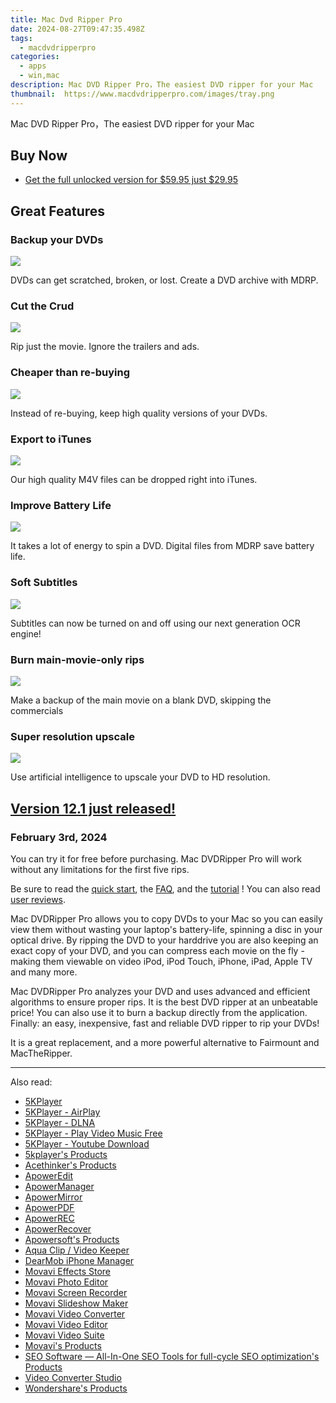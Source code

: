 ```yaml
---
title: Mac Dvd Ripper Pro 
date: 2024-08-27T09:47:35.498Z
tags: 
  - macdvdripperpro
categories: 
  - apps
  - win,mac
description: Mac DVD Ripper Pro，The easiest DVD ripper for your Mac
thumbnail: 	https://www.macdvdripperpro.com/images/tray.png
---
```


Mac DVD Ripper Pro，The easiest DVD ripper for your Mac


## Buy Now

- [Get the full unlocked version for $59.95 just $29.95](https://secure.avangate.com/order/checkout.php?PRODS=2201613&QTY=1&AFFILIATE=108875&CART=1&CARD=1)

## Great Features

### Backup your DVDs

![](https://www.macdvdripperpro.com/images/icon-backup.png)

DVDs can get scratched, broken, or lost. Create a DVD archive with MDRP.

### Cut the Crud

![](https://www.macdvdripperpro.com/images/icon-cut.png)

Rip just the movie. Ignore the trailers and ads.

### Cheaper than re-buying

![](https://www.macdvdripperpro.com/images/icon-cheap.png)

Instead of re-buying, keep high quality versions of your DVDs.

### Export to iTunes

![](https://www.macdvdripperpro.com/images/icon-itunes.png)

Our high quality M4V files can be dropped right into iTunes.

### Improve Battery Life

![](https://www.macdvdripperpro.com/images/icon-battery.png)

It takes a lot of energy to spin a DVD. Digital files from MDRP save battery life.

### Soft Subtitles

![](https://www.macdvdripperpro.com/images/icon-subtitles.png)

Subtitles can now be turned on and off using our next generation OCR engine!

### Burn main-movie-only rips

![](https://www.macdvdripperpro.com/images/icon-movie-only.png)

Make a backup of the main movie on a blank DVD, skipping the commercials

### Super resolution upscale

![](https://www.macdvdripperpro.com/images/icon-upscale.png)

Use artificial intelligence to upscale your DVD to HD resolution.


## [Version 12.1 just released!](https://www.macdvdripperpro.com/release_notes.html)

### February 3rd, 2024

You can try it for free before purchasing. Mac DVDRipper Pro will work without any limitations for the first five rips.

Be sure to read the [quick start](https://www.macdvdripperpro.com/QuickStarts/QuickStart_en.html), the [FAQ](https://www.macdvdripperpro.com/faq.html), and the [tutorial](https://www.macdvdripperpro.com/tutorial.html) ! You can also read [user reviews](https://www.macdvdripperpro.com//reviews.html).

Mac DVDRipper Pro allows you to copy DVDs to your Mac so you can easily view them without wasting your laptop's battery-life, spinning a disc in your optical drive. By ripping the DVD to your harddrive you are also keeping an exact copy of your DVD, and you can compress each movie on the fly - making them viewable on video iPod, iPod Touch, iPhone, iPad, Apple TV and many more.

Mac DVDRipper Pro analyzes your DVD and uses advanced and efficient algorithms to ensure proper rips. It is the best DVD ripper at an unbeatable price! You can also use it to burn a backup directly from the application. Finally: an easy, inexpensive, fast and reliable DVD ripper to rip your DVDs!

It is a great replacement, and a more powerful alternative to Fairmount and MacTheRipper.

<hr>



<span class="atpl-alsoreadstyle">Also read:</span>
<div><ul>
<li><a href="https://tools.techidaily.com/5kplayer/5k-player/"><u>5KPlayer</u></a></li>
<li><a href="https://tools.techidaily.com/5kplayer/airplay/"><u>5KPlayer - AirPlay</u></a></li>
<li><a href="https://tools.techidaily.com/5kplayer/dlna/"><u>5KPlayer - DLNA</u></a></li>
<li><a href="https://tools.techidaily.com/5kplayer/video-music-player/"><u>5KPlayer - Play Video Music Free</u></a></li>
<li><a href="https://tools.techidaily.com/5kplayer/youtube-download/"><u>5KPlayer - Youtube Download</u></a></li>
<li><a href="https://tools.techidaily.com/5kplayer/products/"><u>5kplayer's Products</u></a></li>
<li><a href="https://tools.techidaily.com/acethinker/products/"><u>Acethinker's Products</u></a></li>
<li><a href="https://tools.techidaily.com/apowersoft/video-editor/"><u>ApowerEdit</u></a></li>
<li><a href="https://tools.techidaily.com/apowersoft/phone-manager/"><u>ApowerManager</u></a></li>
<li><a href="https://tools.techidaily.com/apowersoft/phone-mirror/"><u>ApowerMirror</u></a></li>
<li><a href="https://tools.techidaily.com/apowersoft/apower-pdf/"><u>ApowerPDF</u></a></li>
<li><a href="https://tools.techidaily.com/apowersoft/record-all-screen/"><u>ApowerREC</u></a></li>
<li><a href="https://tools.techidaily.com/apowersoft/data-recovery/"><u>ApowerRecover</u></a></li>
<li><a href="https://tools.techidaily.com/apowersoft/products/"><u>Apowersoft's Products</u></a></li>
<li><a href="https://tools.techidaily.com/acethinker/aquaclip-downloader/"><u>Aqua Clip / Video Keeper</u></a></li>
<li><a href="https://tools.techidaily.com/5kplayer/iphone-manager/"><u>DearMob iPhone Manager</u></a></li>
<li><a href="https://tools.techidaily.com/movavi/effects-store/"><u>Movavi Effects Store</u></a></li>
<li><a href="https://tools.techidaily.com/movavi/photo-editor/"><u>Movavi Photo Editor</u></a></li>
<li><a href="https://tools.techidaily.com/movavi/screen-recorder/"><u>Movavi Screen Recorder</u></a></li>
<li><a href="https://tools.techidaily.com/movavi/slideshow-maker/"><u>Movavi Slideshow Maker</u></a></li>
<li><a href="https://tools.techidaily.com/movavi/video-converter/"><u>Movavi Video Converter</u></a></li>
<li><a href="https://tools.techidaily.com/movavi/video-editor/"><u>Movavi Video Editor</u></a></li>
<li><a href="https://tools.techidaily.com/movavi/video-suite/"><u>Movavi Video Suite</u></a></li>
<li><a href="https://tools.techidaily.com/movavi/products/"><u>Movavi's Products</u></a></li>
<li><a href="https://tools.techidaily.com/link-assistant/products/"><u>SEO Software — All-In-One SEO Tools for full-cycle SEO optimization's Products</u></a></li>
<li><a href="https://tools.techidaily.com/apowersoft/video-converter-studio/"><u>Video Converter Studio</u></a></li>
<li><a href="https://tools.techidaily.com/wondershare/products/"><u>Wondershare's Products</u></a></li>
</ul></div>

<ins class="adsbygoogle"
      style="display:block"
      data-ad-client="ca-pub-7571918770474297"
      data-ad-slot="8358498916"
      data-ad-format="auto"
      data-full-width-responsive="true"></ins>